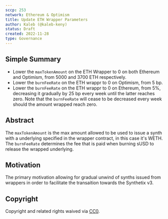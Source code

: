 ```yaml
---
sccp: 253
network: Ethereum & Optimism
title: Update ETH Wrapper Parameters
author: Kaleb (@kaleb-keny)
status: Draft
created: 2022-11-28
type: Governance
---
```


<!--You can leave these HTML comments in your merged SCCP and delete the visible duplicate text guides, they will not appear and may be helpful to refer to if you edit it again. This is the suggested template for new SCCPs. Note that an SCCP number will be assigned by an editor. When opening a pull request to submit your SCCP, please use an abbreviated title in the filename, `sccp-draft_title_abbrev.md`. The title should be 44 characters or less.-->

## Simple Summary

<!--"If you can't explain it simply, you don't understand it well enough." Provide a simplified and layman-accessible explanation of the SCCP.-->

- Lower the `maxTokenAmount` on the ETH Wrapper to 0 on both Ethereum and Optimism, from 5000 and 3700 ETH respectively.
- Lower the `burnFeeRate` on the ETH wrappr to 0 on Optimism, from 5 bp.
- Lower the `burnFeeRate` on the ETH wrappr to 0 on Ethereum, from 5%, decreasing it gradually by 25 bp every week until the latter reaches zero. Note that the `burnFeeRate` will cease to be decreased every week should the amount wrapped reach zero.

## Abstract

<!--A short (~200 word) description of the variable change proposed.-->

The `maxTokenAmount` is the max amount allowed to be used to issue a synth with a underlying specified in the wrapper contract, in this case it's WETH.
The `burnFeeRate` determines the fee that is paid when burning sUSD to release the wrapped underlying.

## Motivation

<!--The motivation is critical for SCCPs that want to update variables within Synthetix. It should clearly explain why the existing variable is not incentive aligned. SCCP submissions without sufficient motivation may be rejected outright.-->

The primary motivation allowing for gradual unwind of synths issued from wrappers in order to facilitate the transaition towards the Synthetix v3.

## Copyright

Copyright and related rights waived via [CC0](https://creativecommons.org/publicdomain/zero/1.0/).